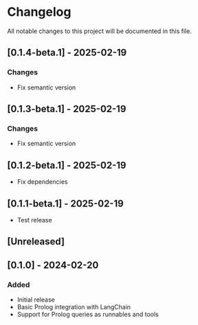 # Changelog

All notable changes to this project will be documented in this file.

## [0.1.4-beta.1] - 2025-02-19

### Changes
* Fix semantic version

## [0.1.3-beta.1] - 2025-02-19

### Changes
* Fix semantic version

## [0.1.2-beta.1] - 2025-02-19
- Fix dependencies

## [0.1.1-beta.1] - 2025-02-19
- Test release

## [Unreleased]

## [0.1.0] - 2024-02-20
### Added
- Initial release
- Basic Prolog integration with LangChain
- Support for Prolog queries as runnables and tools
